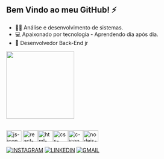## Bem Vindo ao meu GitHub! ⚡
- 👨‍💻 Análise e desenvolvimento de sistemas.  
- 💻 Apaixonado por tecnologia - Aprendendo dia após dia.
- 🤖 Desenvolvedor Back-End jr

<div>

  <img  height="180em" src="https://github-readme-stats.vercel.app/api?username=marlonknupp&show_icons=true&theme=great-gatsby&include_all_commits=true&count_private=true"/>  
   </div> <br>

<img align="center" height="30" width="40" alt="js-icon"  src="https://cdn.jsdelivr.net/gh/devicons/devicon/icons/python/python-original.svg"> <img align="center" height="30" width="40" alt="react-icon" src="https://cdn.jsdelivr.net/gh/devicons/devicon/icons/mysql/mysql-original.svg"><img align="center" height="30" width="40" alt="html-icon" src="https://cdn.jsdelivr.net/gh/devicons/devicon/icons/html5/html5-original.svg"><img align="center" height="30" width="40" alt="css-icon" src="https://cdn.jsdelivr.net/gh/devicons/devicon/icons/css3/css3-original.svg"><img align="center" height="30" width="40" alt="c-icon" src="https://cdn.jsdelivr.net/gh/devicons/devicon/icons/django/django-plain.svg"><img align="center" height="30" width="40" alt="nodejs-icon" src="https://cdn.jsdelivr.net/gh/devicons/devicon/icons/java/java-original.svg">
   </div>

[![INSTAGRAM](https://img.shields.io/badge/Instagram-E4405F?style=for-the-badge&logo=instagram&logoColor=white)](https://www.instagram.com/marlonknupp/)
[![LINKEDIN](https://img.shields.io/badge/LinkedIn-0077B5?style=for-the-badge&logo=linkedin&logoColor=white)](https://www.linkedin.com/in/marlon-knupp-284252260/)
[![GMAIL](https://img.shields.io/badge/Gmail-D14836?style=for-the-badge&logo=gmail&logoColor=white)](marlonjcc23@gmail.com)
